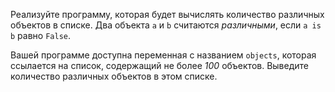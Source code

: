 Реализуйте программу, которая будет вычислять количество различных объектов в списке.
Два объекта `a` и `b` считаются _различными_, если `a is b` равно `False`.

Вашей программе доступна переменная с названием `objects`, которая ссылается на список, содержащий не более _100_ объектов. Выведите количество различных объектов в этом списке.
